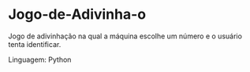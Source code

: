 # Jogo-de-Adivinha-o

Jogo de adivinhação na qual a máquina escolhe um número e o usuário tenta identificar.

Linguagem: Python
